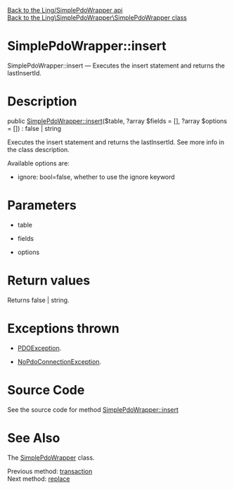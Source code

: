 [Back to the Ling/SimplePdoWrapper api](https://github.com/lingtalfi/SimplePdoWrapper/blob/master/doc/api/Ling/SimplePdoWrapper.md)<br>
[Back to the Ling\SimplePdoWrapper\SimplePdoWrapper class](https://github.com/lingtalfi/SimplePdoWrapper/blob/master/doc/api/Ling/SimplePdoWrapper/SimplePdoWrapper.md)


SimplePdoWrapper::insert
================



SimplePdoWrapper::insert — Executes the insert statement and returns the lastInsertId.




Description
================


public [SimplePdoWrapper::insert](https://github.com/lingtalfi/SimplePdoWrapper/blob/master/doc/api/Ling/SimplePdoWrapper/SimplePdoWrapper/insert.md)($table, ?array $fields = [], ?array $options = []) : false | string




Executes the insert statement and returns the lastInsertId.
See more info in the class description.

Available options are:
- ignore: bool=false, whether to use the ignore keyword




Parameters
================


- table

    

- fields

    

- options

    


Return values
================

Returns false | string.


Exceptions thrown
================

- [PDOException](https://www.php.net/manual/en/class.pdoexception.php).&nbsp;

- [NoPdoConnectionException](https://github.com/lingtalfi/SimplePdoWrapper/blob/master/doc/api/Ling/SimplePdoWrapper/Exception/NoPdoConnectionException.md).&nbsp;







Source Code
===========
See the source code for method [SimplePdoWrapper::insert](https://github.com/lingtalfi/SimplePdoWrapper/blob/master/SimplePdoWrapper.php#L157-L195)


See Also
================

The [SimplePdoWrapper](https://github.com/lingtalfi/SimplePdoWrapper/blob/master/doc/api/Ling/SimplePdoWrapper/SimplePdoWrapper.md) class.

Previous method: [transaction](https://github.com/lingtalfi/SimplePdoWrapper/blob/master/doc/api/Ling/SimplePdoWrapper/SimplePdoWrapper/transaction.md)<br>Next method: [replace](https://github.com/lingtalfi/SimplePdoWrapper/blob/master/doc/api/Ling/SimplePdoWrapper/SimplePdoWrapper/replace.md)<br>

